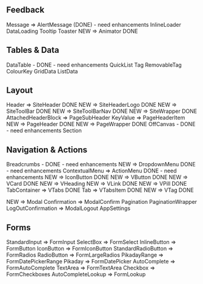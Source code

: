 ## Feedback
Message => AlertMessage (DONE) - need enhancements
InlineLoader
DataLoading
Tooltip
Toaster
NEW => Animator DONE

## Tables & Data
DataTable - DONE - need enhancements
QuickList
Tag
RemovableTag
ColourKey
GridData
ListData

## Layout
Header => SiteHeader DONE
NEW => SiteHeaderLogo DONE
NEW => SiteToolBar DONE
NEW => SiteToolBarNav DONE
NEW => SiteWrapper DONE
AttachedHeaderBlock => PageSubHeader
KeyValue => PageHeaderItem
NEW => PageHeader DONE
NEW => PageWrapper DONE
OffCanvas - DONE - need enhancements
Section

## Navigation & Actions
Breadcrumbs - DONE - need enhancements
NEW => DropdownMenu DONE - need enhancements
ContextualMenu => ActionMenu DONE - need enhancements
NEW => IconButton DONE
NEW => VButton DONE
NEW => VCard DONE
NEW => VHeading
NEW => VLink DONE
NEW => VPill DONE
TabContainer => VTabs DONE
Tab => VTabsItem DONE
NEW => VTag DONE

NEW => Modal
Confirmation => ModalConfirm
Pagination
PaginationWrapper
LogOutConfirmation => ModalLogout
AppSettings

## Forms
StandardInput => FormInput
SelectBox => FormSelect
InlineButton => FormButton
IconButton => FormIconButton
StandardRadioButton => FormRadios
RadioButton => FormLargeRadios
PikadayRange => FormDatePickerRange
Pikaday => FormDatePicker
AutoComplete => FormAutoComplete
TextArea => FormTextArea
Checkbox => FormCheckboxes
AutoCompleteLookup => FormLookup